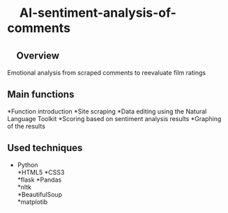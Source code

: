 # 　AI-sentiment-analysis-of-comments

## 　Overview
Emotional analysis from scraped comments to reevaluate film ratings

## Main functions
*Function introduction
*Site scraping
*Data editing using the Natural Language Toolkit
*Scoring based on sentiment analysis results
*Graphing of the results

## Used techniques
* Python                   
*HTML5
*CSS3                    
*flask
*Pandas                  
*nltk               
*BeautifulSoup        
*matplotib
